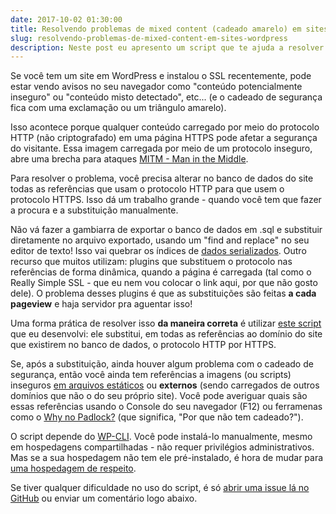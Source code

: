 ```yaml
---
date: 2017-10-02 01:30:00
title: Resolvendo problemas de mixed content (cadeado amarelo) em sites WordPress
slug: resolvendo-problemas-de-mixed-content-em-sites-wordpress
description: Neste post eu apresento um script que te ajuda a resolver probelmas de conteúdo misto (que geram um aviso no browser a respeito de "conteúdo possivelmente inseguro, tais como imagens") em sites WordPress que usam protocolo HTTPS
---
```

Se você tem um site em WordPress e instalou o SSL recentemente, pode estar vendo avisos no seu navegador como "conteúdo potencialmente inseguro" ou "conteúdo misto detectado", etc... (e o cadeado de segurança fica com uma exclamação ou um triângulo amarelo).

Isso acontece porque qualquer conteúdo carregado por meio do protocolo HTTP (não criptografado) em uma página HTTPS pode afetar a segurança do visitante. Essa imagem carregada por meio de um protocolo inseguro, abre uma brecha para ataques [MITM - Man in the Middle](https://pt.wikipedia.org/wiki/Ataque_man-in-the-middle).

Para resolver o problema, você precisa alterar no banco de dados do site todas as referências que usam o protocolo HTTP para que usem o protocolo HTTPS. Isso dá um trabalho grande - quando você tem que fazer a procura e a substituição manualmente.

Não vá fazer a gambiarra de exportar o banco de dados em .sql e substituir diretamente no arquivo exportado, usando um "find and replace" no seu editor de texto! Isso vai quebrar os índices de [dados serializados](http://php.net/manual/pt_BR/function.serialize.php). Outro recurso que muitos utilizam: plugins que substituem o protocolo nas referências de forma dinâmica, quando a página é carregada (tal como o Really Simple SSL - que eu nem vou colocar o link aqui, por que não gosto dele). O problema desses plugins é que as substituições são feitas **a cada pageview** e haja servidor pra aguentar isso!

Uma forma prática de resolver isso **da maneira correta** é utilizar [este script](https://github.com/renatofrota/search-replace-ssl) que eu desenvolvi: ele substitui, em todas as referências ao domínio do site que existirem no banco de dados, o protocolo HTTP por HTTPS.

Se, após a substituição, ainda houver algum problema com o cadeado de segurança, então você ainda tem referências a imagens (ou scripts) inseguros [em arquivos estáticos](/blog/substituindo-dominio-e-ou-protocolo-em-arquivos-estaticos-de-forma-pratica) ou **externos** (sendo carregados de outros domínios que não o do seu próprio site). Você pode averiguar quais são essas referências usando o Console do seu navegador (F12) ou ferramenas como o [Why no Padlock?](https://www.whynopadlock.com/) (que significa, "Por que não tem cadeado?").

O script depende do [WP-CLI](http://wp-cli.org/). Você pode instalá-lo manualmente, mesmo em hospedagens compartilhadas - não requer privilégios administrativos. Mas se a sua hospedagem não tem ele pré-instalado, é hora de mudar para [uma hospedagem de respeito](https://www.siteground.com/go/compare-shared-plans).

Se tiver qualquer dificuldade no uso do script, é só [abrir uma issue lá no GitHub](https://github.com/renatofrota/search-replace-ssl/issues/new) ou enviar um comentário logo abaixo.
